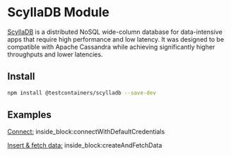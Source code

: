 # ScyllaDB Module

[ScyllaDB](https://www.scylladb.com/) is a distributed NoSQL wide-column database for data-intensive apps that require high performance and low latency. It was designed to be compatible with Apache Cassandra while achieving significantly higher throughputs and lower latencies.



## Install

```bash
npm install @testcontainers/scylladb --save-dev
```

## Examples

<!--codeinclude-->
[Connect:](../../packages/modules/scylladb/src/scylladb-container.test.ts) inside_block:connectWithDefaultCredentials
<!--/codeinclude-->

<!--codeinclude-->
[Insert & fetch data:](../../packages/modules/scylladb/src/scylladb-container.test.ts) inside_block:createAndFetchData
<!--/codeinclude-->
